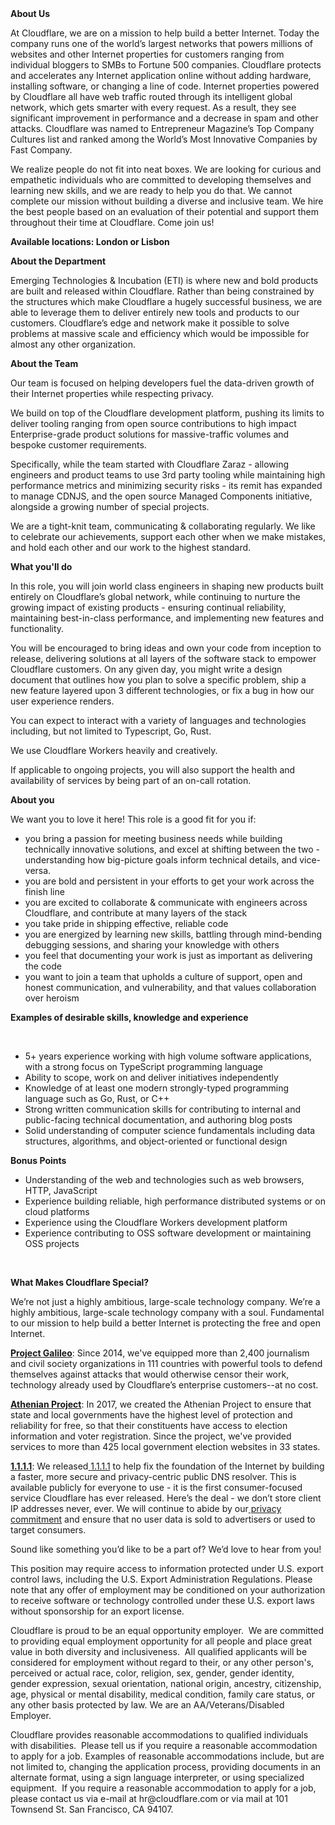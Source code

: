 <div class="content-intro">
	<div><strong>About Us</strong></div>
	<div>
		<p>At Cloudflare, we are on a mission to help build a better Internet. Today the company runs one of the world’s largest networks that powers millions of websites and other Internet properties for customers ranging from individual bloggers to SMBs to Fortune 500 companies. Cloudflare protects and accelerates any Internet application online without adding hardware, installing software, or changing a line of code. Internet properties powered by Cloudflare all have web traffic routed through its intelligent global network, which gets smarter with every request. As a result, they see significant improvement in performance and a decrease in spam and other attacks. Cloudflare was named to Entrepreneur Magazine’s Top Company Cultures list and ranked among the World’s Most Innovative Companies by Fast Company.&nbsp;</p>
		<p><span style="font-weight: 400;">We realize people do not fit into neat boxes. We are looking for curious and empathetic individuals who are committed to developing themselves and learning new skills, and we are ready to help you do that. We cannot complete our mission without building a diverse and inclusive team. We hire the best people based on an evaluation of their potential and support them throughout their time at Cloudflare. Come join us!&nbsp;</span></p>
	</div>
</div>
<p><strong>Available locations: London or Lisbon </strong></p>
<p><strong>About the Department</strong></p>
<p>Emerging Technologies &amp; Incubation (ETI) is where new and bold products are built and released within Cloudflare. Rather than being constrained by the structures which make Cloudflare a hugely successful business, we are able to leverage them to deliver entirely new tools and products to our customers. Cloudflare’s edge and network make it possible to solve problems at massive scale and efficiency which would be impossible for almost any other organization.</p>
<p><strong>About the Team</strong></p>
<p>Our team is focused on helping developers fuel the data-driven growth of their Internet properties while respecting privacy.&nbsp;</p>
<p>We build on top of the Cloudflare development platform, pushing its limits to deliver tooling ranging from open source contributions to high impact Enterprise-grade product solutions for massive-traffic volumes and bespoke customer requirements.</p>
<p>Specifically, while the team started with Cloudflare Zaraz - allowing engineers and product teams to use 3rd party tooling while maintaining high performance metrics and minimizing security risks - its remit has expanded to manage CDNJS, and the open source Managed Components initiative, alongside a growing number of special projects.</p>
<p>We are a tight-knit team, communicating &amp; collaborating regularly. We like to celebrate our achievements, support each other when we make mistakes, and hold each other and our work to the highest standard.</p>
<p><strong>What you'll do</strong></p>
<p>In this role, you will join world class engineers in shaping new products built entirely on Cloudflare’s global network, while continuing to nurture the growing impact of existing products - ensuring continual reliability, maintaining best-in-class performance, and implementing new features and functionality.</p>
<p>You will be encouraged to bring ideas and own your code from inception to release, delivering solutions at all layers of the software stack to empower Cloudflare customers. On any given day, you might write a design document that outlines how you plan to solve a specific problem, ship a new feature layered upon 3 different technologies, or fix a bug in how our user experience renders.&nbsp;</p>
<p>You can expect to interact with a variety of languages and technologies including, but not limited to Typescript, Go, Rust.</p>
<p>We use Cloudflare Workers heavily and creatively.</p>
<p>If applicable to ongoing projects, you will also support the health and availability of services by being part of an on-call rotation.</p>
<p><strong>About you</strong></p>
<p>We want you to love it here! This role is a good fit for you if:</p>
<ul>
	<li>you bring a passion for meeting business needs while building technically innovative solutions, and excel at shifting between the two - understanding how big-picture goals inform technical details, and vice-versa.&nbsp;</li>
	<li>you are bold and persistent in your efforts to get your work across the finish line</li>
	<li>you are excited to collaborate &amp; communicate with engineers across Cloudflare, and contribute at many layers of the stack</li>
	<li>you take pride in shipping effective, reliable code</li>
	<li>you are energized by learning new skills, battling through mind-bending debugging sessions, and sharing your knowledge with others</li>
	<li>you feel that documenting your work is just as important as delivering the code</li>
	<li>you want to join a team that upholds a culture of support, open and honest communication, and vulnerability, and that values collaboration over heroism</li>
</ul>
<p><strong>Examples of desirable skills, knowledge and experience</strong></p>
<p>&nbsp;</p>
<ul>
	<li>5+ years experience working with high volume software applications, with a strong focus on TypeScript programming language</li>
	<li>Ability to scope, work on and deliver initiatives independently&nbsp;</li>
	<li>Knowledge of at least one modern strongly-typed programming language such as Go, Rust, or C++</li>
	<li>Strong written communication skills for contributing to internal and public-facing technical documentation, and authoring blog posts</li>
	<li>Solid understanding of computer science fundamentals including data structures, algorithms, and object-oriented or functional design</li>
</ul>
<p><strong>Bonus Points</strong></p>
<ul>
	<li>Understanding of the web and technologies such as web browsers, HTTP, JavaScript</li>
	<li>Experience building reliable, high performance distributed systems or on cloud platforms</li>
	<li>Experience using the Cloudflare Workers development platform</li>
	<li>Experience contributing to OSS software development or maintaining OSS projects</li>
</ul>
<p>&nbsp;</p>
<div class="content-conclusion">
	<p><strong>What Makes Cloudflare Special?</strong></p>
	<p><span style="font-weight: 400;">We’re not just a highly ambitious, large-scale technology company. We’re a highly ambitious, large-scale technology company with a soul. Fundamental to our mission to help build a better Internet is protecting the free and open Internet.</span></p>
	<p><a href="https://blog.cloudflare.com/protecting-free-expression-online/"><strong>Project Galileo</strong></a><span style="font-weight: 400;">: Since 2014, we've equipped more than 2,400 journalism and civil society organizations in 111 countries with powerful tools to defend themselves against attacks that would otherwise censor their work, technology already used by Cloudflare’s enterprise customers--at no cost.</span></p>
	<p><strong><a href="https://www.cloudflare.com/athenian/">Athenian Project</a></strong><span style="font-weight: 400;">: In 2017, we created the Athenian Project to ensure that state and local governments have the highest level of protection and reliability for free, so that their constituents have access to election information and voter registration. Since the project, we've provided services to more than 425 local government election websites in 33 states.</span></p>
	<p><a href="https://1.1.1.1/"><strong>1.1.1.1</strong></a><span style="font-weight: 400;">: We released</span><a href="https://1.1.1.1/"> <span style="font-weight: 400;">1.1.1.1</span></a><span style="font-weight: 400;"> to help fix the foundation of the Internet by building a faster, more secure and privacy-centric public DNS resolver. This is available publicly for everyone to use - it is the first consumer-focused service Cloudflare has ever released. Here’s the deal - we don’t store client IP addresses never, ever. We will continue to abide by our</span><a href="https://developers.cloudflare.com/1.1.1.1/privacy/public-dns-resolver"> privacy commitment</a><span style="font-weight: 400;"> and ensure that no user data is sold to advertisers or used to target consumers.</span></p>
	<p><span style="font-weight: 400;">Sound like something you’d like to be a part of? We’d love to hear from you!</span></p>
	<p><span style="font-weight: 400;">This position may require access to information protected under U.S. export control laws, including the U.S. Export Administration Regulations. Please note that any offer of employment may be conditioned on your authorization to receive software or technology controlled under these U.S. export laws without sponsorship for an export license.</span></p>
	<p><span style="font-weight: 400;">Cloudflare is proud to be an equal opportunity employer. &nbsp;We are committed to providing equal employment opportunity for all people and place great value in both diversity and inclusiveness. &nbsp;All qualified applicants will be considered for employment without regard to their, or any other person's, perceived or actual</span> <span style="font-weight: 400;">race, color, religion, sex, gender, gender identity, gender expression, sexual orientation, national origin, ancestry, citizenship, age, physical or mental disability, medical condition, family care status, or any other basis protected by law. </span><span style="font-weight: 400;">We are an AA/Veterans/Disabled Employer.</span></p>
	<p><span style="font-weight: 400;">Cloudflare provides reasonable accommodations to qualified individuals with disabilities. &nbsp;Please tell us if you require a reasonable accommodation to apply for a job. Examples of reasonable accommodations include, but are not limited to, changing the application process, providing documents in an alternate format, using a sign language interpreter, or using specialized equipment. &nbsp;If you require a reasonable accommodation to apply for a job, please contact us via e-mail at </span><span style="font-weight: 400;">hr@cloudflare.com</span><span style="font-weight: 400;"> or via mail at 101 Townsend St. San Francisco, CA 94107.</span></p>
</div>